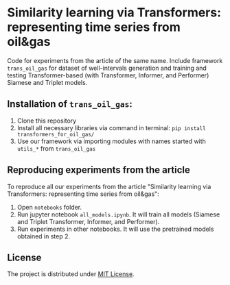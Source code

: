 Similarity learning via Transformers: representing time series from oil\&gas
=====

Code for experiments from the article of the same name. Include framework `trans_oil_gas` for dataset of well-intervals generation and training and testing Transformer-based (with Transformer, Informer, and Performer) Siamese and Triplet models. 

Installation of `trans_oil_gas`:
-----
1. Clone this repository
2. Install all necessary libraries via command in terminal: `pip install transformers_for_oil_gas/`
3. Use our framework via importing modules with names started with `utils_*` from `trans_oil_gas` 

Reproducing experiments from the article
-----
To reproduce all our experiments from the article "Similarity learning via Transformers: representing time series from oil\&gas":
1. Open `notebooks` folder.
2. Run jupyter notebook `all_models.ipynb`. It will train all models (Siamese and Triplet Transformer, Informer, and Performer).
3. Run experiments in other notebooks. It will use the pretrained models obtained in step 2. 

License
-----
The project is distributed under [MIT License](https://github.com/roguLINA/transformers_for_oil_gas/blob/main/License.txt).
